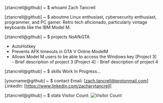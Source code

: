 [ztancrell@github] ~ $ whoami
Zach Tancrell

[ztancrell@github] ~ $ aboutme
Linux enthusiast, cybersecurity enthusiast, programmer, and PC gamer. Retro tech aficionado, particularly vintage keyboards like the IBM Model M.

[ztancrell@github] ~ $ projects
NoAfkGTA 
  - AutoHotkey
  - Prevents AFK timeouts in GTA V Online
ModelM
  - Allows Model M users to be able to access the Windows key
[Project 3] - Brief description of project 3
[Project 4] - Brief description of project 4

[ztancrell@github] ~ $ skills
Work In Progress...

[yourname@github] ~ $ contact
Email: [zach.tancrell@protonmail.com]
LinkedIn: [https://www.linkedin.com/zacharytancrell]

[ztancrell@github] ~ $ stats
Visitor Count: ![Visitor Count](https://profile-counter.glitch.me/ztancrell/count.svg)

